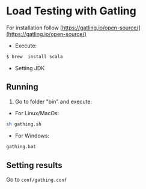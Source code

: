 # Load Testing with Gatling
For installation follow [https://gatling.io/open-source/](https://gatling.io/open-source/)

- Execute: 
```sh
$ brew  install scala
```
- Setting JDK

## Running 
 
1. Go to folder "bin" and execute:

- For Linux/MacOs: 
```sh
sh gathing.sh
```
- For Windows: 
```sh
gathing.bat
```

## Setting results
 Go to `conf/gathing.conf`
